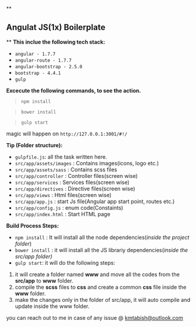 **

## Angulat JS(1x) Boilerplate

**
**This inclue the following tech stack:**

 - `angular - 1.7.7`
 - `angular-route - 1.7.7`
 - `angular-bootstrap - 2.5.0`
 - `bootstrap - 4.4.1`
 - `gulp`

**Excecute the following commands, to see the action.**

> `npm install` 

> `bower install`

> `gulp start`

magic will happen on `http://127.0.0.1:3001/#!/`

**Tip (Folder structure):**
- `gulpfile.js`: all the task written here.
- `src/app/assets/images` : Contains images(icons, logo etc.)
- `src/app/assets/sass` : Contains scss files
- `src/app/controller` : Controller files(screen wise)
- `src/app/services` : Services files(screen wise)
- `src/app/directives` : Directive files(screen wise)
- `src/app/views` : Html files(screen wise)
- `src/app/app.js` : start Js file(Angular app start point, routes etc.)
- `src/app/config.js` : enum code(Constaints)
- `src/app/index.html` : Start HTML page

**Build Process Steps:**
- `npm install` : It will install all the node dependencies(*inside the project folder*)
- `bower install` : it will install all the JS librariy dependencies(*inside the src/app folder)*
- `gulp start`: it will do the following steps: 
 1. it will create a folder named **www** and move all the codes from the **src/app** to **www** folder.
 2. compile the **scss** files to **css** and create a common **css** file inside the **www** folder.
 3. make the changes only in the folder of src/app, it will auto compile and update inside the www folder.

you can reach out to me in case of any issue @ kmtabish@outlook.com